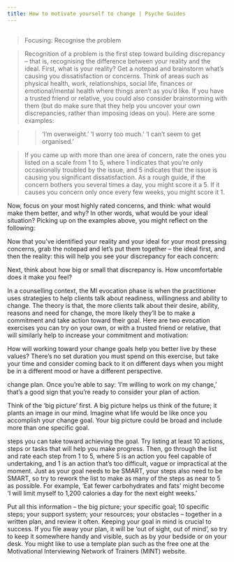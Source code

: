 ```yaml
---
title: How to motivate yourself to change | Psyche Guides
---
```


## 
> Focusing: Recognise the problem

> Recognition of a problem is the first step toward building discrepancy – that is, recognising the difference between your reality and the ideal. First, what is your reality? Get a notepad and brainstorm what’s causing you dissatisfaction or concerns. Think of areas such as physical health, work, relationships, social life, finances or emotional/mental health where things aren’t as you’d like. If you have a trusted friend or relative, you could also consider brainstorming with them (but do make sure that they help you uncover your own discrepancies, rather than imposing ideas on you). Here are some examples:

> > ‘I’m overweight.’
> > ‘I worry too much.’
> > ‘I can’t seem to get organised.’

> If you came up with more than one area of concern, rate the ones you listed on a scale from 1 to 5, where 1 indicates that you’re only occasionally troubled by the issue, and 5 indicates that the issue is causing you significant dissatisfaction. As a rough guide, if the concern bothers you several times a day, you might score it a 5. If it causes you concern only once every few weeks, you might score it 1.

Now, focus on your most highly rated concerns, and think: what would make them better, and why? In other words, what would be your ideal situation? Picking up on the examples above, you might reflect on the following:

Now that you’ve identified your reality and your ideal for your most pressing concerns, grab the notepad and let’s put them together – the ideal first, and then the reality: this will help you see your discrepancy for each concern:

Next, think about how big or small that discrepancy is. How uncomfortable does it make you feel?

In a counselling context, the MI evocation phase is when the practitioner uses strategies to help clients talk about readiness, willingness and ability to change. The theory is that, the more clients talk about their desire, ability, reasons and need for change, the more likely they’ll be to make a commitment and take action toward their goal. Here are two evocation exercises you can try on your own, or with a trusted friend or relative, that will similarly help to increase your commitment and motivation:

How will working toward your change goals help you better live by these values? There’s no set duration you must spend on this exercise, but take your time and consider coming back to it on different days when you might be in a different mood or have a different perspective.

change plan. Once you’re able to say: ‘I’m willing to work on my change,’ that’s a good sign that you’re ready to consider your plan of action.

Think of the ‘big picture’ first. A big picture helps us think of the future; it plants an image in our mind. Imagine what life would be like once you accomplish your change goal. Your big picture could be broad and include more than one specific goal.

steps you can take toward achieving the goal. Try listing at least 10 actions, steps or tasks that will help you make progress. Then, go through the list and rate each step from 1 to 5, where 5 is an action you feel capable of undertaking, and 1 is an action that’s too difficult, vague or impractical at the moment. Just as your goal needs to be SMART, your steps also need to be SMART, so try to rework the list to make as many of the steps as near to 5 as possible. For example, ‘Eat fewer carbohydrates and fats’ might become ‘I will limit myself to 1,200 calories a day for the next eight weeks.’

Put all this information – the big picture; your specific goal; 10 specific steps; your support system; your resources; your obstacles – together in a written plan, and review it often. Keeping your goal in mind is crucial to success. If you file away your plan, it will be ‘out of sight, out of mind’, so try to keep it somewhere handy and visible, such as by your bedside or on your desk. You might like to use a template plan such as the free one at the Motivational Interviewing Network of Trainers (MINT) website.
